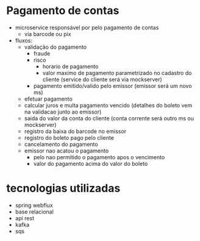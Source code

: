 # Pagamento de contas
- microservice responsável por pelo pagamento de contas
  - via barcode ou pix
- fluxos:
  - validação do pagamento
     - fraude
     - risco
       - horario de pagamento
       - valor maximo de pagamento parametrizado no cadastro do cliente (service do cliente será via mockserver)
     - pagamento emitido/valido pelo emissor (emissor será um novo ms)
  - efetuar pagamento
   - calcular juros e multa pagamento vencido (detalhes do boleto vem na validacao junto ao emissor)  
   - saida do valor da conta do cliente (conta corrente será outro ms ou mockserver)
   - registro da baixa do barcode no emissor
   - registro do boleto pago pelo cliente
  - cancelamento do pagamento
   - emissor nao acatou o pagamento
     - pelo nao permitido o pagamento apos o vencimento
     - valor do pagamento acima do valor do boleto
    
# tecnologias utilizadas
- spring webflux
- base relacional
- api rest
- kafka
- sqs

